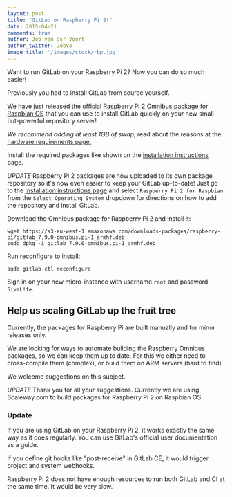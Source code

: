```yaml
---
layout: post
title: "GitLab on Raspberry Pi 2!"
date: 2015-04-21
comments: true
author: Job van der Voort
author_twitter: Jobvo
image_title: '/images/stock/rbp.jpg'
---
```


Want to run GitLab on your Raspberry Pi 2?
Now you can do so much easier!

Previously you had to install GitLab from source yourself.

We have just released the [official Raspberry Pi 2 Omnibus package for Raspbian OS](/installation/#other-methods)
that you can use to install GitLab quickly on your new small-but-powerful
repository server!

*We recommend adding at least 1GB of swap*, read about the reasons at the [hardware requirements page.](http://doc.gitlab.com/ce/install/requirements.html#memory)

Install the required packages like shown on the [installation instructions](/downloads) page.

*UPDATE* Raspberry Pi 2 packages are now uploaded to its own package repository so it's now even easier to keep your GitLab up-to-date! Just go to the [installation instructions page](/downloads) and select `Raspberry Pi 2 for Raspbian` from the `Select Operating System` dropdown for directions on how to add the repository and install GitLab.

~~Download the Omnibus package for Raspberry Pi 2 and install it:~~

```
wget https://s3-eu-west-1.amazonaws.com/downloads-packages/raspberry-pi/gitlab_7.9.0-omnibus.pi-1_armhf.deb
sudo dpkg -i gitlab_7.9.0-omnibus.pi-1_armhf.deb
```

Run reconfigure to install:

```
sudo gitlab-ctl reconfigure
```

Sign in on your new micro-instance with username `root` and password `5iveL!fe`.

<!-- more -->

## Help us scaling GitLab up the fruit tree

Currently, the packages for Raspberry Pi are built manually and for minor
releases only.

We are looking for ways to automate building the Raspberry Omnibus packages,
so we can keep them up to date. For this we either need to cross-compile them (complex),
or build them on ARM servers (hard to find).

~~We welcome suggestions on this subject.~~

*UPDATE* Thank you for all your suggestions. Currently we are using Scaleway.com to build packages for Raspberry Pi 2 on Raspbian OS.


### Update

If you are using GitLab on your Raspberry Pi 2, it works exactly the same way as it does
regularly. You can use GitLab's official user documentation as a guide.

If you define git hooks like "post-receive" in GitLab CE, it would trigger project and
system webhooks.

Raspberry Pi 2 does not have enough resources to run both GitLab and CI at the same time.
It would be very slow.
